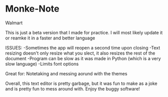 # Monke-Note
Walmart

This is just a beta version that I made for practice.
I will most likely update it or reamke it in a faster and better language

ISSUES:
-Sometimes the app will reopen a second time upon closing
-Text resizing doesn't only resize what you slect, it also resizes the rest of the document
-Program can be slow as it was made in Python (which is a very slow language)
-Limits font options

Great for:
Notetaking and messing aorund with the themes

Overall, this text editor is pretty garbage, but it was fun to make as a joke and is pretty fun to mess around with.
Enjoy the buggy software!
